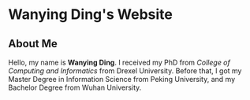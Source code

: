 # Wanying Ding's Website
## About Me

Hello, my name is **Wanying Ding**. I received my PhD from *College of Computing and Informatics* from Drexel University. Before that, I got my Master Degree in Information Science from Peking University, and my Bachelor Degree from Wuhan University. 
